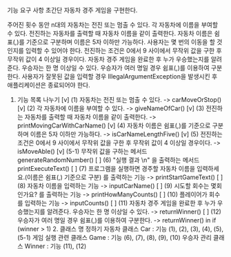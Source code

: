 기능 요구 사항
초간단 자동차 경주 게임을 구현한다.

주어진 횟수 동안 n대의 자동차는 전진 또는 멈출 수 있다.
각 자동차에 이름을 부여할 수 있다. 
전진하는 자동차를 출력할 때 자동차 이름을 같이 출력한다.
자동차 이름은 쉼표(,)를 기준으로 구분하며 이름은 5자 이하만 가능하다.
사용자는 몇 번의 이동을 할 것인지를 입력할 수 있어야 한다.
전진하는 조건은 0에서 9 사이에서 무작위 값을 구한 후 무작위 값이 4 이상일 경우이다.
자동차 경주 게임을 완료한 후 누가 우승했는지를 알려준다. 우승자는 한 명 이상일 수 있다.
우승자가 여러 명일 경우 쉼표(,)를 이용하여 구분한다.
사용자가 잘못된 값을 입력할 경우 IllegalArgumentException을 발생시킨 후 애플리케이션은 종료되어야 한다.

1. 기능 목록 나누기
   [v] (1) 자동차는 전진 또는 멈출 수 있다. -> carMoveOrStop()
   [v] (2) 각 자동차에 이름을 부여할 수 있다. -> giveNameOfCar()
   [v] (3) 전진하는 자동차를 출력할 때 자동차 이름을 같이 출력한다. -> printMovingCarWithCarName()
   [v] (4) 자동차 이름은 쉼표(,)를 기준으로 구분하며 이름은 5자 이하만 가능하다. -> isCarNameLengthFive()
   [v] (5) 전진하는 조건은 0에서 9 사이에서 무작위 값을 구한 후 무작위 값이 4 이상일 경우이다. -> isMoveAble()
       [v] (5-1) 무작위 값을 구하는 메서드 generateRandomNumber()
   [ ] (6) "실행 결과 \n" 을 출력하는 메서드 printExecuteText()
   [ ] (7) 프로그램을 실행하면 경주할 자동차 이름을 입력하세요.(이름은 쉼표(,) 기준으로 구분)
   를 출력하는 기능 -> printStartGameText()
   [ ] (8) 자동차 이름을 입력하는 기능 -> inputCarName()
   [ ] (9) 시도할 회수는 몇회인가요? 를 출력하는 기능 -> printHowManyCounts()
   [ ] (10) 플레이어가 회수를 입력하는 기능 -> inputCounts()
   [ ] (11) 자동차 경주 게임을 완료한 후 누가 우승했는지를 알려준다. 우승자는 한 명 이상일 수 있다. -> returnWinner()
   [ ] (12) 우승자가 여러 명일 경우 쉼표(,)를 이용하여 구분한다. -> returnWinner() in if (winner > 1)
   2. 클래스 명 정하기
    자동차 클래스 Car : 기능 (1), (2), (3), (4), (5), (5-1)
    게임 실행 관련 클래스 Game : 기능 (6), (7), (8), (9), (10)
    우승자 관리 클래스 Winner : 기능 (11), (12)

    
